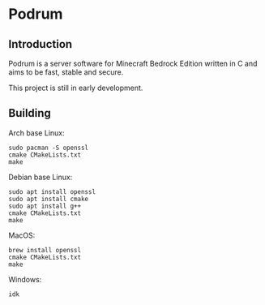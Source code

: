 # Podrum

## Introduction
Podrum is a server software for Minecraft Bedrock Edition written in C and aims to be fast, stable and secure.

This project is still in early development.

## Building

Arch base Linux:
```
sudo pacman -S openssl
cmake CMakeLists.txt
make
```
Debian base Linux:
```
sudo apt install openssl
sudo apt install cmake
sudo apt install g++
cmake CMakeLists.txt
make
```
MacOS:
```
brew install openssl
cmake CMakeLists.txt
make
```

Windows:
```
idk
```
